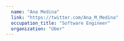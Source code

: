 ```yaml
---
  name: "Ana Medina"
  link: "https://twitter.com/Ana_M_Medina"
  occupation_title: "Software Engineer"
  organization: "Uber"
---
```

